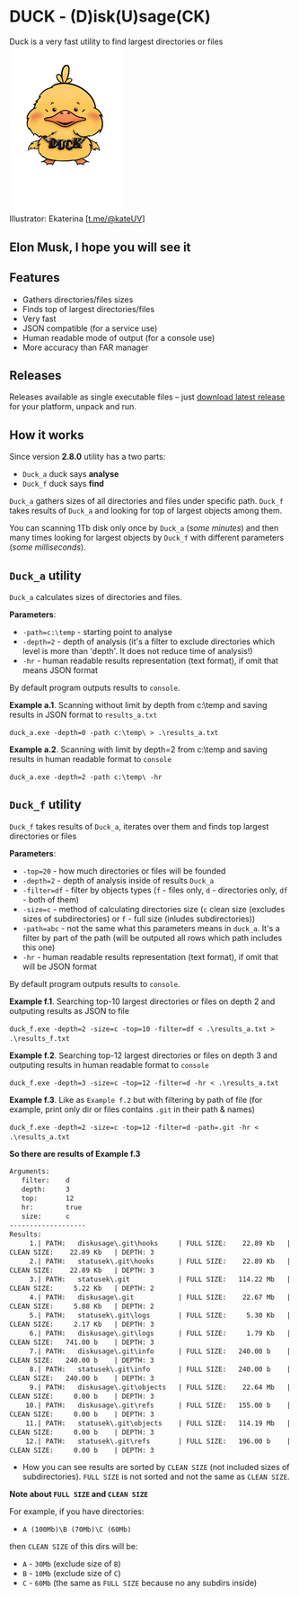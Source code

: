 # DUCK - (D)isk(U)sage(CK) 
Duck is a very fast utility to find largest directories or files
<br><img src="./img/duck.jpg" width="200"><br>
Illustrator: Ekaterina [[t.me/@kateUV](https://t.me/kateUV)]

## Elon Musk, I hope you will see it

## Features
- Gathers directories/files sizes
- Finds top of largest directories/files
- Very fast
- JSON compatible (for a service use)
- Human readable mode of output (for a console use)
- More accuracy than FAR manager

## Releases
Releases available as single executable files – just [download latest release](https://github.com/aleksaan/diskusage/releases) for your platform, unpack and run.

## How it works
Since version **2.8.0** utility has a two parts:
- ```Duck_a``` duck says **analyse**
- ```Duck_f``` duck says **find**

```Duck_a``` gathers sizes of all directories and files under specific path.
```Duck_f``` takes results of ```Duck_a``` and looking for top of largest objects among them.

You can scanning 1Tb disk only once by ```Duck_a``` (*some minutes*) and then many times looking for largest objects by ```Duck_f``` with different parameters (*some milliseconds*).

## ```Duck_a``` utility

```Duck_a``` calculates sizes of directories and files. 

**Parameters**:
- ```-path=c:\temp``` - starting point to analyse
- ```-depth=2``` - depth of analysis (it's a filter to exclude directories which level is more than 'depth'. It does not reduce time of analysis!)
- ```-hr``` - human readable results representation (text format), if omit that means JSON format

By default program outputs results to ```console```.

**Example a.1**. Scanning without limit by depth from c:\temp and saving results in JSON format to ```results_a.txt```
   
```duck_a.exe -depth=0 -path c:\temp\ > .\results_a.txt```

**Example a.2**. Scanning with limit by depth=2 from c:\temp and saving results in human readable format to ```console```
   
```duck_a.exe -depth=2 -path c:\temp\ -hr``` 

## ```Duck_f``` utility

```Duck_f``` takes results of ```Duck_a```, iterates over them and finds top largest directories or files

**Parameters**:
- ```-top=20``` - how much directories or files will be founded
- ```-depth=2``` - depth of analysis inside of results ```Duck_a```
- ```-filter=df``` - filter by objects types (```f``` - files only, ```d``` - directories only, ```df``` - both of them)
- ```-size=c``` - method of calculating directories size (```c``` clean size (excludes sizes of subdirectories) or ```f``` - full size (inludes subdirectories))
- ```-path=abc``` - not the same what this parameters means in ```duck_a```. It's a filter by part of the path (will be outputed all rows which path includes this one)
- ```-hr``` - human readable results representation (text format), if omit that will be JSON format

By default program outputs results to ```console```.

**Example f.1**. Searching top-10 largest directories or files on depth 2 and outputing results as JSON to file
   
```duck_f.exe -depth=2 -size=c -top=10 -filter=df < .\results_a.txt > .\results_f.txt```

**Example f.2**. Searching top-12 largest directories or files on depth 3 and outputing results in human readable format to ```console```
   
```duck_f.exe -depth=3 -size=c -top=12 -filter=d -hr < .\results_a.txt```

**Example f.3**. Like as ```Example f.2``` but with filtering by path of file (for example, print only dir or files contains `.git` in their path & names)
                                                                         
```duck_f.exe -depth=2 -size=c -top=12 -filter=d -path=.git -hr < .\results_a.txt```

**So there are results of Example f.3**
```-------------------
Arguments:
   filter:    d
   depth:     3
   top:       12
   hr:        true
   size:      c
-------------------
Results:
     1.| PATH:   diskusage\.git\hooks     | FULL SIZE:    22.89 Kb   | CLEAN SIZE:    22.89 Kb   | DEPTH: 3
     2.| PATH:   statusek\.git\hooks      | FULL SIZE:    22.89 Kb   | CLEAN SIZE:    22.89 Kb   | DEPTH: 3
     3.| PATH:   statusek\.git            | FULL SIZE:   114.22 Mb   | CLEAN SIZE:     5.22 Kb   | DEPTH: 2
     4.| PATH:   diskusage\.git           | FULL SIZE:    22.67 Mb   | CLEAN SIZE:     5.08 Kb   | DEPTH: 2
     5.| PATH:   statusek\.git\logs       | FULL SIZE:     5.30 Kb   | CLEAN SIZE:     2.17 Kb   | DEPTH: 3
     6.| PATH:   diskusage\.git\logs      | FULL SIZE:     1.79 Kb   | CLEAN SIZE:   741.00 b    | DEPTH: 3
     7.| PATH:   diskusage\.git\info      | FULL SIZE:   240.00 b    | CLEAN SIZE:   240.00 b    | DEPTH: 3
     8.| PATH:   statusek\.git\info       | FULL SIZE:   240.00 b    | CLEAN SIZE:   240.00 b    | DEPTH: 3
     9.| PATH:   diskusage\.git\objects   | FULL SIZE:    22.64 Mb   | CLEAN SIZE:     0.00 b    | DEPTH: 3
    10.| PATH:   diskusage\.git\refs      | FULL SIZE:   155.00 b    | CLEAN SIZE:     0.00 b    | DEPTH: 3
    11.| PATH:   statusek\.git\objects    | FULL SIZE:   114.19 Mb   | CLEAN SIZE:     0.00 b    | DEPTH: 3
    12.| PATH:   statusek\.git\refs       | FULL SIZE:   196.00 b    | CLEAN SIZE:     0.00 b    | DEPTH: 3
  ```
* How you can see results are sorted by ```CLEAN SIZE``` (not included sizes of subdirectories). ```FULL SIZE``` is not sorted and not the same as ```CLEAN SIZE```.

**Note about ```FULL SIZE``` and ```CLEAN SIZE```**
   
For example, if you have directories:
- ```A (100Mb)\B (70Mb)\C (60Mb)```

then ```CLEAN SIZE``` of this dirs will be:
- ```A``` - ```30Mb``` (exclude size of ```B```)
- ```B``` - ```10Mb``` (exclude size of ```C```)
- ```C``` - ```60Mb``` (the same as ```FULL SIZE``` because no any subdirs inside)

